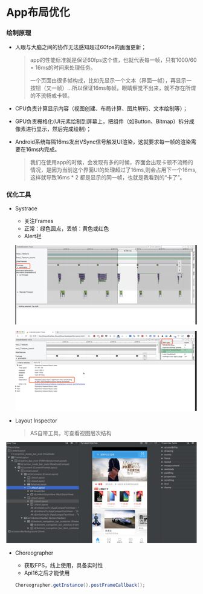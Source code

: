 # App布局优化

### 绘制原理

* 人眼与大脑之间的协作无法感知超过60fps的画面更新；

  > app的性能标准就是保证60fps这个值，也就代表每一帧，只有1000/60 = 16ms的时间来处理任务。 
  >
  > 一个页面由很多帧构成，比如先显示一个文本（界面一帧），再显示一按钮（又一帧）...所以保证16ms每帧，眼睛察觉不出来，就不存在所谓的不流畅或卡顿。

* CPU负责计算显示内容（视图创建、布局计算、图片解码、文本绘制等）；

* GPU负责栅格化(UI元素绘制到屏幕上，把组件（如Button、Bitmap）拆分成像素进行显示，然后完成绘制)；

* Android系统每隔16ms发出VSync信号触发UI渲染，这就要求每一帧的渲染需要在16ms内完成。

  > 我们在使用app的时候，会发现有多的时候，界面会出现卡顿不流畅的情况，是因为当前这个界面UI的处理超过了16ms,则会占用下一个16ms,这样就导致16ms * 2 都是显示的同一帧，也就是我看到的“卡了”。

### 优化工具

* Systrace

  * 关注Frames
  * 正常：绿色圆点，丢帧：黄色或红色
  * Alert栏

  ![image](./images/Systrace-Frame.png)

  ![image](./images/Systrace-Alert.png)

* Layout Inspector

  > AS自带工具，可查看视图层次结构

![image](./images/Layout-Inspector.png)

* Choreographer

  * 获取FPS，线上使用，具备实时性
  * Api16之后才能使用

  ```java
  Choreographer.getInstance().postFrameCallback();
  ```

  